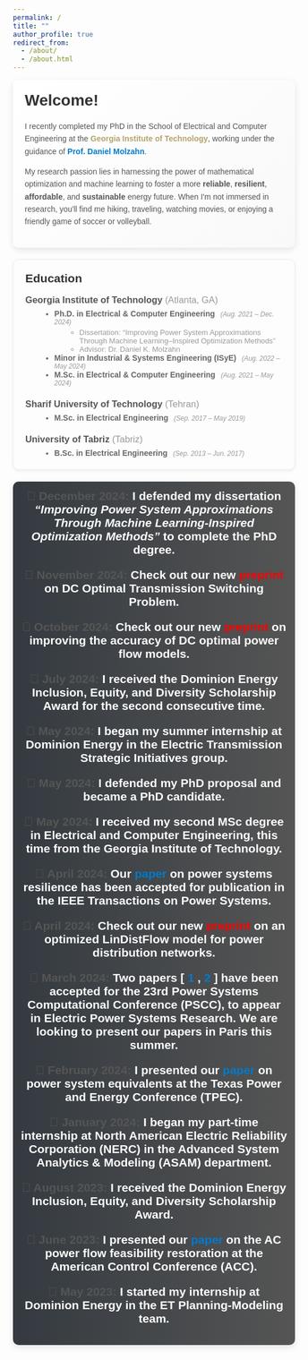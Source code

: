 ```yaml
---
permalink: /
title: ""
author_profile: true
redirect_from: 
  - /about/
  - /about.html
---
```


<div style="
  background: linear-gradient(135deg, #ffffff 0%, #f9f9f9 100%);
  padding: 1.5em;
  border-radius: 10px;
  box-shadow: 0 4px 12px rgba(0,0,0,0.1);
  font-family: Arial, sans-serif;
  margin-bottom: 1.5em;
">
  <h1 style="margin-top:0; font-weight:600; color:#333;">
    Welcome!
  </h1>
  <p style="color:#555; line-height:1.6;">
    I recently completed my PhD in the School of Electrical and Computer Engineering at the
    <span style="color:#B3A369; font-weight:bold;">Georgia Institute of Technology</span>, working under the guidance of
    <a href="https://molzahn.github.io/index.html" style="color:#007acc; text-decoration:none; font-weight:bold;" target="_blank">
      Prof. Daniel Molzahn</a>.
  </p>
  <p style="color:#555; line-height:1.6;">
    My research passion lies in harnessing the power of mathematical optimization 
    and machine learning to foster a more 
    <strong>reliable</strong>, 
    <strong>resilient</strong>, 
    <strong>affordable</strong>, 
    and 
    <strong>sustainable</strong> 
    energy future.
    When I'm not immersed in research, you'll find me hiking, traveling, 
    watching movies, or enjoying a friendly game of soccer or volleyball.
  </p>
</div>


<div style="
  background: #fdfdfd;
  padding: 1.5em;
  border: 1px solid #eee;
  border-radius: 10px;
  box-shadow: 0 2px 6px rgba(0,0,0,0.07);
  font-family: Arial, sans-serif;
  margin-bottom: 1.5em;
">
  <h2 style="margin-top:0; color:#333;">Education</h2>

  <!-- Georgia Tech Section -->
  <div style="margin-bottom: 1.5em;">
    <h3 style="margin:0; color:#555;">
      Georgia Institute of Technology 
      <span style="font-weight: normal; color: #999;">(Atlanta, GA)</span>
    </h3>
    <ul style="list-style: disc; margin: 0.5em 0 0 2em; color:#666;">
      <li>
        <strong>Ph.D. in Electrical &amp; Computer Engineering</strong>
        <span style="font-size:0.85em; font-style:italic; color:#999; margin-left:0.5em;">
          (Aug. 2021 – Dec. 2024)
        </span>
        <ul style="list-style: circle; margin: 0.25em 0 0 1.5em;">
          <li style="color:#999; font-size:0.95em;">
            Dissertation: <q>Improving Power System Approximations Through Machine Learning–Inspired Optimization Methods</q>
          </li>
          <li style="color:#999; font-size:0.95em;">
            Advisor: Dr. Daniel K. Molzahn
          </li>
        </ul>
      </li>
      <li>
        <strong>Minor in Industrial &amp; Systems Engineering (ISyE)</strong>
        <span style="font-size:0.85em; font-style:italic; color:#999; margin-left:0.5em;">
          (Aug. 2022 – May 2024)
        </span>
      </li>
      <li>
        <strong>M.Sc. in Electrical &amp; Computer Engineering</strong>
        <span style="font-size:0.85em; font-style:italic; color:#999; margin-left:0.5em;">
          (Aug. 2021 – May 2024)
        </span>
      </li>
    </ul>
  </div>

  <!-- Sharif University Section -->
  <div style="margin-bottom: 1.5em;">
    <h3 style="margin:0; color:#555;">
      Sharif University of Technology 
      <span style="font-weight: normal; color: #999;">(Tehran)</span>
    </h3>
    <ul style="list-style: disc; margin: 0.5em 0 0 2em; color:#666;">
      <li>
        <strong>M.Sc. in Electrical Engineering</strong>
        <span style="font-size:0.85em; font-style:italic; color:#999; margin-left:0.5em;">
          (Sep. 2017 – May 2019)
        </span>
        <br>
        <!--GPA: 4.00/4.00-->
        <span style="font-size:0.9em; color:#999;">
          <!--(2<span style="vertical-align: super;">nd</span> out of 19)-->
        </span>
      </li>
    </ul>
  </div>

  <!-- University of Tabriz Section -->
  <div>
    <h3 style="margin:0; color:#555;">
      University of Tabriz 
      <span style="font-weight: normal; color: #999;">(Tabriz)</span>
    </h3>
    <ul style="list-style: disc; margin: 0.5em 0 0 2em; color:#666;">
      <li>
        <strong>B.Sc. in Electrical Engineering</strong>
        <span style="font-size:0.85em; font-style:italic; color:#999; margin-left:0.5em;">
          (Sep. 2013 – Jun. 2017)
        </span>
        <br>
       <!-- GPA: 3.94/4.00-->
        <span style="font-size:0.9em; color:#999;">
          <!--(1<span style="vertical-align: super;">st</span> out of 200)-->
        </span>
      </li>
    </ul>
  </div>
</div>



<!-- Fancy, scrollable "Latest News & Announcements" section with a modern design -->
<div style="
  margin: 1em 0; 
  border-radius: 10px; 
  background: linear-gradient(135deg, #ffffff 0%, #f8f8f8 100%);
  box-shadow: 0 4px 12px rgba(0,0,0,0.1);
  overflow: hidden;
">
<!-- Section Heading -->
  <div style="
    background: linear-gradient(to right, #343a40 0%, #555 100%);
    padding: 1em;
  ">
    <h2 style="
      margin: 0; 
      font-size: 1.5em; 
      text-align: center; 
      color: #fff; 
      font-family: Arial, sans-serif;
      Latest News
    </h2>
  </div>
  <!-- Scrollable Content -->
  <div style="
    max-height: 300px; 
    overflow-y: auto; 
    padding: 1.2em 1.5em; 
    font-family: Arial, sans-serif; 
    font-size: 0.95em; 
    line-height: 1.5;
    color: #333;
  ">
<ul style="list-style-type:none; margin:0; padding:0;">
  
  <li style="margin-bottom:1em;">
    <span style="font-weight:bold; color:#555;">📰 December 2024:</span>
    I defended my dissertation 
    <em>“Improving Power System Approximations Through Machine Learning-Inspired Optimization Methods”</em>
    to complete the PhD degree.
  </li>

  <li style="margin-bottom:1em;">
    <span style="font-weight:bold; color:#555;">📰 November 2024:</span>
    Check out our new 
    <a href="https://arxiv.org/pdf/2411.10528" target="_blank" style="
      color:red; 
      font-weight:bold; 
      text-decoration:none;
    ">
      preprint
    </a>
    on DC Optimal Transmission Switching Problem.
  </li>

  <li style="margin-bottom:1em;">
    <span style="font-weight:bold; color:#555;">📰 October 2024:</span>
    Check out our new 
    <a href="https://arxiv.org/pdf/2410.11725" target="_blank" style="
      color:red; 
      font-weight:bold; 
      text-decoration:none;
    ">
      preprint
    </a>
    on improving the accuracy of DC optimal power flow models.
  </li>

  <li style="margin-bottom:1em;">
    <span style="font-weight:bold; color:#555;">📰 July 2024:</span>
    I received the Dominion Energy Inclusion, Equity, and Diversity Scholarship Award 
    for the second consecutive time.
  </li>

  <li style="margin-bottom:1em;">
    <span style="font-weight:bold; color:#555;">📰 May 2024:</span>
    I began my summer internship at Dominion Energy in the Electric Transmission 
    Strategic Initiatives group.
  </li>

  <li style="margin-bottom:1em;">
    <span style="font-weight:bold; color:#555;">📰 May 2024:</span>
    I defended my PhD proposal and became a PhD candidate.
  </li>

  <li style="margin-bottom:1em;">
    <span style="font-weight:bold; color:#555;">📰 May 2024:</span>
    I received my second MSc degree in Electrical and Computer Engineering,
    this time from the Georgia Institute of Technology.
  </li>

  <li style="margin-bottom:1em;">
    <span style="font-weight:bold; color:#555;">📰 April 2024:</span>
    Our 
    <a href="https://ieeexplore.ieee.org/document/10508102" target="_blank" style="
      color:#007acc; 
      font-weight:bold; 
      text-decoration:none;
    ">
      paper
    </a>
    on power systems resilience has been accepted for publication in 
    the IEEE Transactions on Power Systems.
  </li>

  <li style="margin-bottom:1em;">
    <span style="font-weight:bold; color:#555;">📰 April 2024:</span>
    Check out our new 
    <a href="https://arxiv.org/pdf/2404.05125" target="_blank" style="
      color:red; 
      font-weight:bold; 
      text-decoration:none;
    ">
      preprint
    </a>
    on an optimized LinDistFlow model for power distribution networks.
  </li>

  <li style="margin-bottom:1em;">
    <span style="font-weight:bold; color:#555;">📰 March 2024:</span>
    Two papers 
    [
      <a href="https://arxiv.org/pdf/2310.00447" target="_blank" style="
        color:#007acc; 
        font-weight:bold; 
        text-decoration:none;
      ">
        1
      </a>, 
      <a href="https://arxiv.org/pdf/2304.11418" target="_blank" style="
        color:#007acc; 
        font-weight:bold; 
        text-decoration:none;
      ">
        2
      </a>
    ]
    have been accepted for the 23rd Power Systems Computational Conference (PSCC), 
    to appear in Electric Power Systems Research. We are looking to present our papers 
    in Paris this summer.
  </li>

  <li style="margin-bottom:1em;">
    <span style="font-weight:bold; color:#555;">📰 February 2024:</span>
    I presented our 
    <a href="https://ieeexplore.ieee.org/abstract/document/10472173" target="_blank" style="
      color:#007acc; 
      font-weight:bold; 
      text-decoration:none;
    ">
      paper
    </a>
    on power system equivalents at the Texas Power and Energy Conference (TPEC).
  </li>

  <li style="margin-bottom:1em;">
    <span style="font-weight:bold; color:#555;">📰 January 2024:</span>
    I began my part-time internship at North American Electric Reliability Corporation (NERC) 
    in the Advanced System Analytics &amp; Modeling (ASAM) department.
  </li>

  <li style="margin-bottom:1em;">
    <span style="font-weight:bold; color:#555;">📰 August 2023:</span>
    I received the Dominion Energy Inclusion, Equity, and Diversity Scholarship Award.
  </li>

  <li style="margin-bottom:1em;">
    <span style="font-weight:bold; color:#555;">📰 June 2023:</span>
    I presented our 
    <a href="https://arxiv.org/pdf/2209.04399" target="_blank" style="
      color:#007acc; 
      font-weight:bold; 
      text-decoration:none;
    ">
      paper
    </a>
    on the AC power flow feasibility restoration at the American Control Conference (ACC).
  </li>

  <li style="margin-bottom:1em;">
    <span style="font-weight:bold; color:#555;">📰 May 2023:</span>
    I started my internship at Dominion Energy in the ET Planning-Modeling team.
  </li>

</ul>



<div style="width: 400px; margin: 0 auto;">
  <script
    type="text/javascript"
    id="clustrmaps"
    src="//clustrmaps.com/map_v2.js?cl=ffffff&w=400&t=tt&d=IOXQwQpSC0JvOPauXcqdxTU8zarkV5M0XYAfgrG4TXs"
  ></script>
</div>

